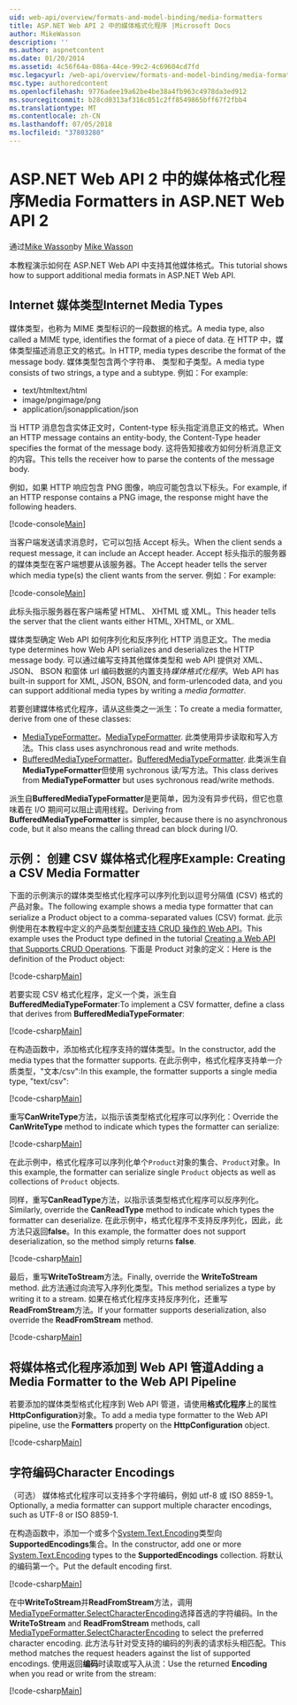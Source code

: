```yaml
---
uid: web-api/overview/formats-and-model-binding/media-formatters
title: ASP.NET Web API 2 中的媒体格式化程序 |Microsoft Docs
author: MikeWasson
description: ''
ms.author: aspnetcontent
ms.date: 01/20/2014
ms.assetid: 4c56f64a-086a-44ce-99c2-4c69604cd7fd
msc.legacyurl: /web-api/overview/formats-and-model-binding/media-formatters
msc.type: authoredcontent
ms.openlocfilehash: 9776adee19a62be4be38a4fb963c4978da3ed912
ms.sourcegitcommit: b28cd0313af316c051c2ff8549865bff67f2fbb4
ms.translationtype: MT
ms.contentlocale: zh-CN
ms.lasthandoff: 07/05/2018
ms.locfileid: "37803280"
---
```

<a name="media-formatters-in-aspnet-web-api-2"></a><span data-ttu-id="0d943-102">ASP.NET Web API 2 中的媒体格式化程序</span><span class="sxs-lookup"><span data-stu-id="0d943-102">Media Formatters in ASP.NET Web API 2</span></span>
====================
<span data-ttu-id="0d943-103">通过[Mike Wasson](https://github.com/MikeWasson)</span><span class="sxs-lookup"><span data-stu-id="0d943-103">by [Mike Wasson](https://github.com/MikeWasson)</span></span>

<span data-ttu-id="0d943-104">本教程演示如何在 ASP.NET Web API 中支持其他媒体格式。</span><span class="sxs-lookup"><span data-stu-id="0d943-104">This tutorial shows how to support additional media formats in ASP.NET Web API.</span></span>

## <a name="internet-media-types"></a><span data-ttu-id="0d943-105">Internet 媒体类型</span><span class="sxs-lookup"><span data-stu-id="0d943-105">Internet Media Types</span></span>

<span data-ttu-id="0d943-106">媒体类型，也称为 MIME 类型标识的一段数据的格式。</span><span class="sxs-lookup"><span data-stu-id="0d943-106">A media type, also called a MIME type, identifies the format of a piece of data.</span></span> <span data-ttu-id="0d943-107">在 HTTP 中，媒体类型描述消息正文的格式。</span><span class="sxs-lookup"><span data-stu-id="0d943-107">In HTTP, media types describe the format of the message body.</span></span> <span data-ttu-id="0d943-108">媒体类型包含两个字符串、 类型和子类型。</span><span class="sxs-lookup"><span data-stu-id="0d943-108">A media type consists of two strings, a type and a subtype.</span></span> <span data-ttu-id="0d943-109">例如：</span><span class="sxs-lookup"><span data-stu-id="0d943-109">For example:</span></span>

- <span data-ttu-id="0d943-110">text/html</span><span class="sxs-lookup"><span data-stu-id="0d943-110">text/html</span></span>
- <span data-ttu-id="0d943-111">image/png</span><span class="sxs-lookup"><span data-stu-id="0d943-111">image/png</span></span>
- <span data-ttu-id="0d943-112">application/json</span><span class="sxs-lookup"><span data-stu-id="0d943-112">application/json</span></span>

<span data-ttu-id="0d943-113">当 HTTP 消息包含实体正文时，Content-type 标头指定消息正文的格式。</span><span class="sxs-lookup"><span data-stu-id="0d943-113">When an HTTP message contains an entity-body, the Content-Type header specifies the format of the message body.</span></span> <span data-ttu-id="0d943-114">这将告知接收方如何分析消息正文的内容。</span><span class="sxs-lookup"><span data-stu-id="0d943-114">This tells the receiver how to parse the contents of the message body.</span></span>

<span data-ttu-id="0d943-115">例如，如果 HTTP 响应包含 PNG 图像，响应可能包含以下标头。</span><span class="sxs-lookup"><span data-stu-id="0d943-115">For example, if an HTTP response contains a PNG image, the response might have the following headers.</span></span>

[!code-console[Main](media-formatters/samples/sample1.cmd)]

<span data-ttu-id="0d943-116">当客户端发送请求消息时，它可以包括 Accept 标头。</span><span class="sxs-lookup"><span data-stu-id="0d943-116">When the client sends a request message, it can include an Accept header.</span></span> <span data-ttu-id="0d943-117">Accept 标头指示的服务器的媒体类型在客户端想要从该服务器。</span><span class="sxs-lookup"><span data-stu-id="0d943-117">The Accept header tells the server which media type(s) the client wants from the server.</span></span> <span data-ttu-id="0d943-118">例如：</span><span class="sxs-lookup"><span data-stu-id="0d943-118">For example:</span></span>

[!code-console[Main](media-formatters/samples/sample2.cmd)]

<span data-ttu-id="0d943-119">此标头指示服务器在客户端希望 HTML、 XHTML 或 XML。</span><span class="sxs-lookup"><span data-stu-id="0d943-119">This header tells the server that the client wants either HTML, XHTML, or XML.</span></span>

<span data-ttu-id="0d943-120">媒体类型确定 Web API 如何序列化和反序列化 HTTP 消息正文。</span><span class="sxs-lookup"><span data-stu-id="0d943-120">The media type determines how Web API serializes and deserializes the HTTP message body.</span></span> <span data-ttu-id="0d943-121">可以通过编写支持其他媒体类型和 web API 提供对 XML、 JSON、 BSON 和窗体 url 编码数据的内置支持*媒体格式化程序*。</span><span class="sxs-lookup"><span data-stu-id="0d943-121">Web API has built-in support for XML, JSON, BSON, and form-urlencoded data, and you can support additional media types by writing a *media formatter*.</span></span>

<span data-ttu-id="0d943-122">若要创建媒体格式化程序，请从这些类之一派生：</span><span class="sxs-lookup"><span data-stu-id="0d943-122">To create a media formatter, derive from one of these classes:</span></span>

- <span data-ttu-id="0d943-123">[MediaTypeFormatter](https://msdn.microsoft.com/library/system.net.http.formatting.mediatypeformatter.aspx)。</span><span class="sxs-lookup"><span data-stu-id="0d943-123">[MediaTypeFormatter](https://msdn.microsoft.com/library/system.net.http.formatting.mediatypeformatter.aspx).</span></span> <span data-ttu-id="0d943-124">此类使用异步读取和写入方法。</span><span class="sxs-lookup"><span data-stu-id="0d943-124">This class uses asynchronous read and write methods.</span></span>
- <span data-ttu-id="0d943-125">[BufferedMediaTypeFormatter](https://msdn.microsoft.com/library/system.net.http.formatting.bufferedmediatypeformatter.aspx)。</span><span class="sxs-lookup"><span data-stu-id="0d943-125">[BufferedMediaTypeFormatter](https://msdn.microsoft.com/library/system.net.http.formatting.bufferedmediatypeformatter.aspx).</span></span> <span data-ttu-id="0d943-126">此类派生自**MediaTypeFormatter**但使用 sychronous 读/写方法。</span><span class="sxs-lookup"><span data-stu-id="0d943-126">This class derives from **MediaTypeFormatter** but uses sychronous read/write methods.</span></span>

<span data-ttu-id="0d943-127">派生自**BufferedMediaTypeFormatter**是更简单，因为没有异步代码，但它也意味着在 I/O 期间可以阻止调用线程。</span><span class="sxs-lookup"><span data-stu-id="0d943-127">Deriving from **BufferedMediaTypeFormatter** is simpler, because there is no asynchronous code, but it also means the calling thread can block during I/O.</span></span>

## <a name="example-creating-a-csv-media-formatter"></a><span data-ttu-id="0d943-128">示例： 创建 CSV 媒体格式化程序</span><span class="sxs-lookup"><span data-stu-id="0d943-128">Example: Creating a CSV Media Formatter</span></span>

<span data-ttu-id="0d943-129">下面的示例演示的媒体类型格式化程序可以序列化到以逗号分隔值 (CSV) 格式的产品对象。</span><span class="sxs-lookup"><span data-stu-id="0d943-129">The following example shows a media type formatter that can serialize a Product object to a comma-separated values (CSV) format.</span></span> <span data-ttu-id="0d943-130">此示例使用在本教程中定义的产品类型[创建支持 CRUD 操作的 Web API](../older-versions/creating-a-web-api-that-supports-crud-operations.md)。</span><span class="sxs-lookup"><span data-stu-id="0d943-130">This example uses the Product type defined in the tutorial [Creating a Web API that Supports CRUD Operations](../older-versions/creating-a-web-api-that-supports-crud-operations.md).</span></span> <span data-ttu-id="0d943-131">下面是 Product 对象的定义：</span><span class="sxs-lookup"><span data-stu-id="0d943-131">Here is the definition of the Product object:</span></span>

[!code-csharp[Main](media-formatters/samples/sample3.cs)]

<span data-ttu-id="0d943-132">若要实现 CSV 格式化程序，定义一个类，派生自**BufferedMediaTypeFormater**:</span><span class="sxs-lookup"><span data-stu-id="0d943-132">To implement a CSV formatter, define a class that derives from **BufferedMediaTypeFormater**:</span></span>

[!code-csharp[Main](media-formatters/samples/sample4.cs)]

<span data-ttu-id="0d943-133">在构造函数中，添加格式化程序支持的媒体类型。</span><span class="sxs-lookup"><span data-stu-id="0d943-133">In the constructor, add the media types that the formatter supports.</span></span> <span data-ttu-id="0d943-134">在此示例中，格式化程序支持单一介质类型，&quot;文本/csv&quot;:</span><span class="sxs-lookup"><span data-stu-id="0d943-134">In this example, the formatter supports a single media type, &quot;text/csv&quot;:</span></span>

[!code-csharp[Main](media-formatters/samples/sample5.cs)]

<span data-ttu-id="0d943-135">重写**CanWriteType**方法，以指示该类型格式化程序可以序列化：</span><span class="sxs-lookup"><span data-stu-id="0d943-135">Override the **CanWriteType** method to indicate which types the formatter can serialize:</span></span>

[!code-csharp[Main](media-formatters/samples/sample6.cs)]

<span data-ttu-id="0d943-136">在此示例中，格式化程序可以序列化单个`Product`对象的集合、`Product`对象。</span><span class="sxs-lookup"><span data-stu-id="0d943-136">In this example, the formatter can serialize single `Product` objects as well as collections of `Product` objects.</span></span>

<span data-ttu-id="0d943-137">同样，重写**CanReadType**方法，以指示该类型格式化程序可以反序列化。</span><span class="sxs-lookup"><span data-stu-id="0d943-137">Similarly, override the **CanReadType** method to indicate which types the formatter can deserialize.</span></span> <span data-ttu-id="0d943-138">在此示例中，格式化程序不支持反序列化，因此，此方法只返回**false**。</span><span class="sxs-lookup"><span data-stu-id="0d943-138">In this example, the formatter does not support deserialization, so the method simply returns **false**.</span></span>

[!code-csharp[Main](media-formatters/samples/sample7.cs)]

<span data-ttu-id="0d943-139">最后，重写**WriteToStream**方法。</span><span class="sxs-lookup"><span data-stu-id="0d943-139">Finally, override the **WriteToStream** method.</span></span> <span data-ttu-id="0d943-140">此方法通过向流写入序列化类型。</span><span class="sxs-lookup"><span data-stu-id="0d943-140">This method serializes a type by writing it to a stream.</span></span> <span data-ttu-id="0d943-141">如果在格式化程序支持反序列化，还重写**ReadFromStream**方法。</span><span class="sxs-lookup"><span data-stu-id="0d943-141">If your formatter supports deserialization, also override the **ReadFromStream** method.</span></span>

[!code-csharp[Main](media-formatters/samples/sample8.cs)]

## <a name="adding-a-media-formatter-to-the-web-api-pipeline"></a><span data-ttu-id="0d943-142">将媒体格式化程序添加到 Web API 管道</span><span class="sxs-lookup"><span data-stu-id="0d943-142">Adding a Media Formatter to the Web API Pipeline</span></span>

<span data-ttu-id="0d943-143">若要添加的媒体类型格式化程序到 Web API 管道，请使用**格式化程序**上的属性**HttpConfiguration**对象。</span><span class="sxs-lookup"><span data-stu-id="0d943-143">To add a media type formatter to the Web API pipeline, use the **Formatters** property on the **HttpConfiguration** object.</span></span>

[!code-csharp[Main](media-formatters/samples/sample9.cs)]

## <a name="character-encodings"></a><span data-ttu-id="0d943-144">字符编码</span><span class="sxs-lookup"><span data-stu-id="0d943-144">Character Encodings</span></span>

<span data-ttu-id="0d943-145">（可选） 媒体格式化程序可以支持多个字符编码，例如 utf-8 或 ISO 8859-1。</span><span class="sxs-lookup"><span data-stu-id="0d943-145">Optionally, a media formatter can support multiple character encodings, such as UTF-8 or ISO 8859-1.</span></span>

<span data-ttu-id="0d943-146">在构造函数中，添加一个或多个[System.Text.Encoding](https://msdn.microsoft.com/library/system.text.encoding.aspx)类型向**SupportedEncodings**集合。</span><span class="sxs-lookup"><span data-stu-id="0d943-146">In the constructor, add one or more [System.Text.Encoding](https://msdn.microsoft.com/library/system.text.encoding.aspx) types to the **SupportedEncodings** collection.</span></span> <span data-ttu-id="0d943-147">将默认的编码第一个。</span><span class="sxs-lookup"><span data-stu-id="0d943-147">Put the default encoding first.</span></span>

[!code-csharp[Main](media-formatters/samples/sample10.cs?highlight=6-7)]

<span data-ttu-id="0d943-148">在中**WriteToStream**并**ReadFromStream**方法，调用[MediaTypeFormatter.SelectCharacterEncoding](https://msdn.microsoft.com/library/hh969054.aspx)选择首选的字符编码。</span><span class="sxs-lookup"><span data-stu-id="0d943-148">In the **WriteToStream** and **ReadFromStream** methods, call [MediaTypeFormatter.SelectCharacterEncoding](https://msdn.microsoft.com/library/hh969054.aspx) to select the preferred character encoding.</span></span> <span data-ttu-id="0d943-149">此方法与针对受支持的编码的列表的请求标头相匹配。</span><span class="sxs-lookup"><span data-stu-id="0d943-149">This method matches the request headers against the list of supported encodings.</span></span> <span data-ttu-id="0d943-150">使用返回**编码**时读取或写入从流：</span><span class="sxs-lookup"><span data-stu-id="0d943-150">Use the returned **Encoding** when you read or write from the stream:</span></span>

[!code-csharp[Main](media-formatters/samples/sample11.cs?highlight=3,5)]

